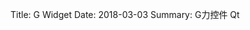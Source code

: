 ﻿Title: G Widget
Date: 2018-03-03
Summary: G力控件 Qt

<script src='//gitee.com/penghongbin/G-windget/widget_preview'></script>

<style>
.pro_name a{color: #4183c4;}
.osc_git_title{background-color: #fff;}
.osc_git_box{background-color: #fff;}
.osc_git_box{border-color: #E3E9ED;}
.osc_git_info{color: #666;}
.osc_git_main a{color: #9B9B9B;}
</style>